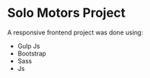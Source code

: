 # Solo Motors Project
A responsive frontend project was done using:
- Gulp Js
- Bootstrap
- Sass
- Js
